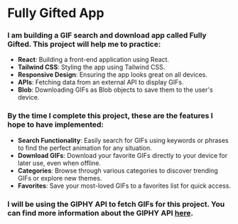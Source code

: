 # Fully Gifted App

### I am building a GIF search and download app called Fully Gifted. This project will help me to practice:
- **React**: Building a front-end application using React.
- **Tailwind CSS**: Styling the app using Tailwind CSS.
- **Responsive Design**: Ensuring the app looks great on all devices.
- **APIs**: Fetching data from an external API to display GIFs.
- **Blob**: Downloading GIFs as Blob objects to save them to the user's device.

### By the time I complete this project, these are the features I hope to have implemented:

- **Search Functionality**: Easily search for GIFs using keywords or phrases to find the perfect animation for any situation.
- **Download GIFs**: Download your favorite GIFs directly to your device for later use, even when offline.
- **Categories**: Browse through various categories to discover trending GIFs or explore new themes.
- **Favorites**: Save your most-loved GIFs to a favorites list for quick access.

### I will be using the GIPHY API to fetch GIFs for this project. You can find more information about the GIPHY API [here](https://developers.giphy.com/docs/api#quick-start-guide).